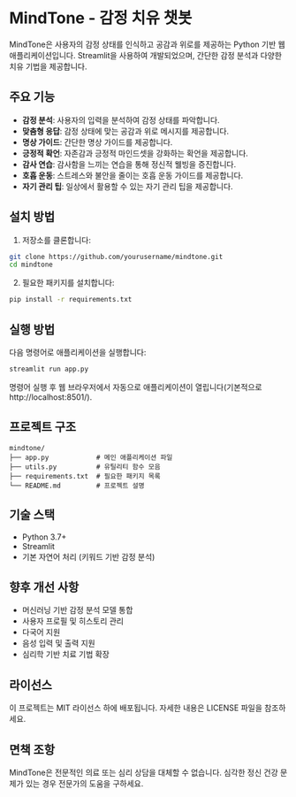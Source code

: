 # MindTone - 감정 치유 챗봇

MindTone은 사용자의 감정 상태를 인식하고 공감과 위로를 제공하는 Python 기반 웹 애플리케이션입니다. Streamlit을 사용하여 개발되었으며, 간단한 감정 분석과 다양한 치유 기법을 제공합니다.

## 주요 기능

- **감정 분석**: 사용자의 입력을 분석하여 감정 상태를 파악합니다.
- **맞춤형 응답**: 감정 상태에 맞는 공감과 위로 메시지를 제공합니다.
- **명상 가이드**: 간단한 명상 가이드를 제공합니다.
- **긍정적 확언**: 자존감과 긍정적 마인드셋을 강화하는 확언을 제공합니다.
- **감사 연습**: 감사함을 느끼는 연습을 통해 정신적 웰빙을 증진합니다.
- **호흡 운동**: 스트레스와 불안을 줄이는 호흡 운동 가이드를 제공합니다.
- **자기 관리 팁**: 일상에서 활용할 수 있는 자기 관리 팁을 제공합니다.

## 설치 방법

1. 저장소를 클론합니다:
```bash
git clone https://github.com/yourusername/mindtone.git
cd mindtone
```

2. 필요한 패키지를 설치합니다:
```bash
pip install -r requirements.txt
```

## 실행 방법

다음 명령어로 애플리케이션을 실행합니다:
```bash
streamlit run app.py
```

명령어 실행 후 웹 브라우저에서 자동으로 애플리케이션이 열립니다(기본적으로 http://localhost:8501/).

## 프로젝트 구조

```
mindtone/
├── app.py            # 메인 애플리케이션 파일
├── utils.py          # 유틸리티 함수 모음
├── requirements.txt  # 필요한 패키지 목록
└── README.md         # 프로젝트 설명
```

## 기술 스택

- Python 3.7+
- Streamlit
- 기본 자연어 처리 (키워드 기반 감정 분석)

## 향후 개선 사항

- 머신러닝 기반 감정 분석 모델 통합
- 사용자 프로필 및 히스토리 관리
- 다국어 지원
- 음성 입력 및 출력 지원
- 심리학 기반 치료 기법 확장

## 라이선스

이 프로젝트는 MIT 라이선스 하에 배포됩니다. 자세한 내용은 LICENSE 파일을 참조하세요.

## 면책 조항

MindTone은 전문적인 의료 또는 심리 상담을 대체할 수 없습니다. 심각한 정신 건강 문제가 있는 경우 전문가의 도움을 구하세요. 
